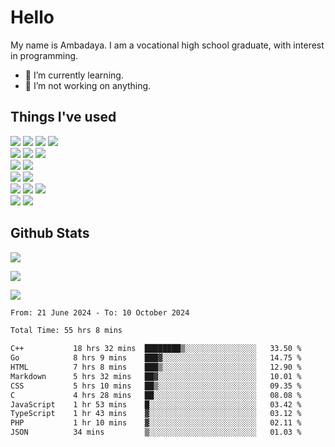 # Hello

My name is Ambadaya. I am a vocational high school graduate, with interest in programming.

- 🌱 I’m currently learning.
- 🔭 I’m not working on anything.

## Things I've used
<p>
  <img src="https://img.shields.io/badge/HTML5-E34F26?style=for-the-badge&logo=html5&logoColor=white" />
  <img src="https://img.shields.io/badge/CSS-1572B6?style=for-the-badge&logo=css3&logoColor=white" />
  <img src="https://img.shields.io/badge/JavaScript-323330?style=for-the-badge&logo=javascript&logoColor=F7DF1E" />
  <img src="https://img.shields.io/badge/C%23-5C2D91?style=for-the-badge&logo=csharp&logoColor=white" />
  <br />
  <img src="https://img.shields.io/badge/Express%20js-000000?style=for-the-badge&logo=express&logoColor=white" />
  <img src="https://img.shields.io/badge/Jest-C21325?style=for-the-badge&logo=jest&logoColor=white" />
  <img src="https://img.shields.io/badge/React-61DAFB?logo=react&logoColor=000&style=for-the-badge">
  <br />
  <img src="https://img.shields.io/badge/Sass-CC6699?style=for-the-badge&logo=sass&logoColor=white" />
  <img src="https://img.shields.io/badge/Tailwind%20CSS-06B6D4?logo=tailwindcss&logoColor=fff&style=for-the-badge" />
  <br />
  <img src="https://img.shields.io/badge/SQL%20Server-CC2927?style=for-the-badge&logo=microsoft%20sql%20server&logoColor=white" />
  <img src="https://img.shields.io/badge/Apache-D22128?style=for-the-badge&logo=Apache&logoColor=white" />
  <br />
  <img src="https://img.shields.io/badge/Node%20js-339933?style=for-the-badge&logo=nodedotjs&logoColor=white" />
  <img src="https://img.shields.io/badge/pnpm-yellow?style=for-the-badge&logo=pnpm&logoColor=white" />
  <img src="https://img.shields.io/badge/GIT-E44C30?style=for-the-badge&logo=git&logoColor=white" />
  <br />
  <img src="https://img.shields.io/badge/VSCode-0078D4?style=for-the-badge&logo=visual%20studio%20code&logoColor=white" />
  <img src="https://img.shields.io/badge/Visual_Studio-5C2D91?style=for-the-badge&logo=visual%20studio&logoColor=white" />
</p>

## Github Stats
![](https://komarev.com/ghpvc/?username=vorkey&color=41B883&style=for-the-badge)

![](https://github-readme-stats.vercel.app/api?username=vorkey&show_icons=true&theme=vue-dark&include_all_commits=true&count_private=true)

![](https://github-readme-stats.vercel.app/api/top-langs/?username=vorkey&theme=vue-dark&count_private=true&langs_count=6&size_weight=0.75&count_weight=0.25&layout=compact)

<!-- 
- 👯 I’m looking to collaborate on ... 
- 🤔 I’m looking for help with ...
- 💬 Ask me about ...
- 📫 How to reach me: ...
- 😄 Pronouns: ...
- ⚡ Fun fact: ... -->

<!--START_SECTION:waka-->

```txt
From: 21 June 2024 - To: 10 October 2024

Total Time: 55 hrs 8 mins

C++           18 hrs 32 mins  ████████▒░░░░░░░░░░░░░░░░   33.50 %
Go            8 hrs 9 mins    ███▓░░░░░░░░░░░░░░░░░░░░░   14.75 %
HTML          7 hrs 8 mins    ███▒░░░░░░░░░░░░░░░░░░░░░   12.90 %
Markdown      5 hrs 32 mins   ██▓░░░░░░░░░░░░░░░░░░░░░░   10.01 %
CSS           5 hrs 10 mins   ██▒░░░░░░░░░░░░░░░░░░░░░░   09.35 %
C             4 hrs 28 mins   ██░░░░░░░░░░░░░░░░░░░░░░░   08.08 %
JavaScript    1 hr 53 mins    █░░░░░░░░░░░░░░░░░░░░░░░░   03.42 %
TypeScript    1 hr 43 mins    ▓░░░░░░░░░░░░░░░░░░░░░░░░   03.12 %
PHP           1 hr 10 mins    ▓░░░░░░░░░░░░░░░░░░░░░░░░   02.11 %
JSON          34 mins         ▒░░░░░░░░░░░░░░░░░░░░░░░░   01.03 %
```

<!--END_SECTION:waka-->
